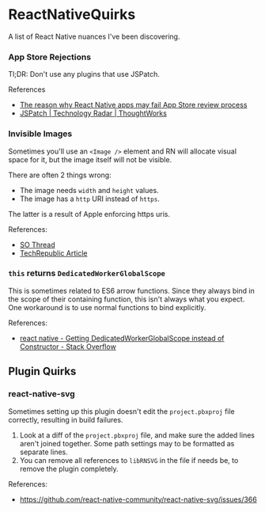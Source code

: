# ReactNativeQuirks
A list of React Native nuances I've been discovering. 

### App Store Rejections

Tl;DR: Don't use any plugins that use JSPatch. 

References
* [The reason why React Native apps may fail App Store review process](https://www.monterail.com/blog/2017/react-native-app-store)
* [JSPatch | Technology Radar | ThoughtWorks](https://www.thoughtworks.com/radar/languages-and-frameworks/jspatch)

### Invisible Images

Sometimes you'll use an `<Image />` element and RN will allocate visual space for it, but the image itself will not be visible. 

There are often 2 things wrong: 

* The image needs `width` and `height` values. 
* The image has a `http` URI instead of `https`.

The latter is a result of Apple enforcing https uris. 

References: 
* [SO Thread](https://stackoverflow.com/questions/38153335/react-native-loading-image-over-https-works-while-http-does-not-work)
* [TechRepublic Article](http://www.techrepublic.com/article/wwdc-2016-apple-to-require-https-encryption-on-all-ios-apps-by-2017/)


### `this` returns `DedicatedWorkerGlobalScope`

This is sometimes related to ES6 arrow functions. Since they always bind in the scope of their containing function, this isn't always what you expect. One workaround is to use normal functions to bind explicitly. 

References: 
* [react native - Getting DedicatedWorkerGlobalScope instead of Constructor - Stack Overflow](https://stackoverflow.com/questions/38070268/getting-dedicatedworkerglobalscope-instead-of-constructor)



## Plugin Quirks

### react-native-svg

Sometimes setting up this plugin doesn't edit the `project.pbxproj` file correctly, resulting in build failures. 

1. Look at a diff of the `project.pbxproj` file, and make sure the added lines aren't joined together. Some path settings may to be formatted as separate lines. 
1. You can remove all references to `libRNSVG` in the file if needs be, to remove the plugin completely. 

References: 
* https://github.com/react-native-community/react-native-svg/issues/366

